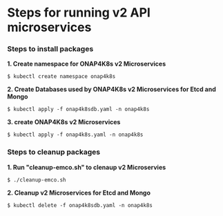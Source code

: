 # Steps for running v2 API microservices

### Steps to install packages
**1. Create namespace for ONAP4K8s v2 Microservices**

`$ kubectl create namespace onap4k8s`

**2. Create Databases used by ONAP4K8s v2 Microservices for Etcd and Mongo**

`$ kubectl apply -f onap4k8sdb.yaml -n onap4k8s`

**3. create ONAP4K8s v2 Microservices**

`$ kubectl apply -f onap4k8s.yaml -n onap4k8s`

### Steps to cleanup  packages
**1. Run "cleanup-emco.sh" to clenaup v2 Microservies**

`$ ./cleanup-emco.sh`

**2. Cleanup v2 Microservices for Etcd and Mongo**

`$ kubectl delete -f onap4k8sdb.yaml -n onap4k8s`
